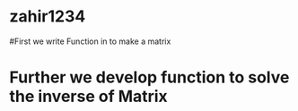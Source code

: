 # zahir1234
#First we write Function in to make a matrix 
# Further we develop function to solve  the inverse of Matrix  
